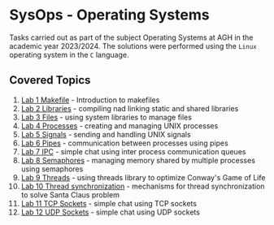 # SysOps - Operating Systems 

Tasks carried out as part of the subject Operating Systems at AGH in the academic year 2023/2024. The solutions were performed using the `Linux` operating system in the `C` language.

## Covered Topics 

1. [Lab 1 Makefile](./lab01/) - Introduction to makefiles
2. [Lab 2 Libraries](./lab02/) - compiling nad linking static and shared libraries 
3. [Lab 3 Files](./lab03/) - using system libraries to manage files 
4. [Lab 4 Processes](./lab04/) - creating and managing UNIX processes 
5. [Lab 5 Signals](./lab05/) - sending and handling UNIX signals
6. [Lab 6 Pipes](./lab06/) - communication between processes using pipes 
7. [Lab 7 IPC](./lab07/) - simple chat using inter process communication queues 
8. [Lab 8 Semaphores](./lab08/) - managing memory shared by multiple processes using semaphores 
9. [Lab 9 Threads](./lab09/) - using threads library to optimize Conway's Game of Life 
10. [Lab 10 Thread synchronization](./lab10/) - mechanisms for thread synchronization to solve Santa Claus problem 
11. [Lab 11 TCP Sockets](./lab11/) - simple chat using TCP sockets
12. [Lab 12 UDP Sockets](./lab12/) - simple chat using UDP sockets